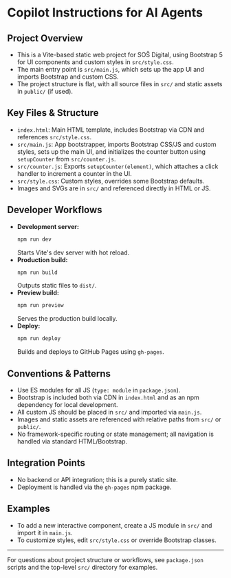 # Copilot Instructions for AI Agents

## Project Overview
- This is a Vite-based static web project for SOŠ Digital, using Bootstrap 5 for UI components and custom styles in `src/style.css`.
- The main entry point is `src/main.js`, which sets up the app UI and imports Bootstrap and custom CSS.
- The project structure is flat, with all source files in `src/` and static assets in `public/` (if used).

## Key Files & Structure
- `index.html`: Main HTML template, includes Bootstrap via CDN and references `src/style.css`.
- `src/main.js`: App bootstrapper, imports Bootstrap CSS/JS and custom styles, sets up the main UI, and initializes the counter button using `setupCounter` from `src/counter.js`.
- `src/counter.js`: Exports `setupCounter(element)`, which attaches a click handler to increment a counter in the UI.
- `src/style.css`: Custom styles, overrides some Bootstrap defaults.
- Images and SVGs are in `src/` and referenced directly in HTML or JS.

## Developer Workflows
- **Development server:**
  ```sh
  npm run dev
  ```
  Starts Vite's dev server with hot reload.
- **Production build:**
  ```sh
  npm run build
  ```
  Outputs static files to `dist/`.
- **Preview build:**
  ```sh
  npm run preview
  ```
  Serves the production build locally.
- **Deploy:**
  ```sh
  npm run deploy
  ```
  Builds and deploys to GitHub Pages using `gh-pages`.

## Conventions & Patterns
- Use ES modules for all JS (`type: module` in `package.json`).
- Bootstrap is included both via CDN in `index.html` and as an npm dependency for local development.
- All custom JS should be placed in `src/` and imported via `main.js`.
- Images and static assets are referenced with relative paths from `src/` or `public/`.
- No framework-specific routing or state management; all navigation is handled via standard HTML/Bootstrap.

## Integration Points
- No backend or API integration; this is a purely static site.
- Deployment is handled via the `gh-pages` npm package.

## Examples
- To add a new interactive component, create a JS module in `src/` and import it in `main.js`.
- To customize styles, edit `src/style.css` or override Bootstrap classes.

---
For questions about project structure or workflows, see `package.json` scripts and the top-level `src/` directory for examples.

